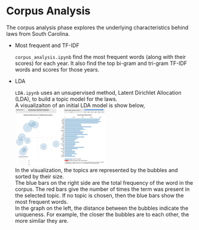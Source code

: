 # Corpus Analysis

The corpus analysis phase explores the underlying characteristics behind laws from South Carolina.

- Most frequent and TF-IDF

    `corpus_analysis.ipynb` find the most frequent words (along with their scores) for each year. It also find the top bi-gram and tri-gram TF-IDF words and scores for those years.

- LDA

    `LDA.ipynb` uses an unsupervised method, Latent Dirichlet Allocation (LDA), to build a topic model for the laws.
    <br>A visualizaiton of an initial LDA model is show below,
    <br><img src="../images/LDAvis.gif" width="50%" height="50%">
    <br>In the visualization, the topics are represented by the bubbles and sorted by their size.
    <br>The blue bars on the right side are the total frequency of the word in the corpus. The red bars give the number of times the term was present in the selected topic. If no topic is chosen, then the blue bars show the most frequent words.
    <br>In the graph on the left, the distance between the bubbles indicate the uniqueness. For example, the closer the bubbles are to each other, the more similar they are.